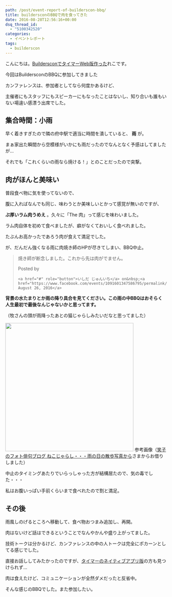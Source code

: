 ```yaml
---
path: /post/event-report-of-builderscon-bbq/
title: buildersconのBBQで肉を食ってきた
date: 2016-08-28T12:56:16+00:00
dsq_thread_id:
  - "5100342520"
categories:
  - イベントレポート
tags:
  - builderscon
---
```

こんにちは。[BuildersconでタイマーWeb版作った](http://leko.jp/archives/852)れこです。
  
今回はBuildersconのBBQに参加してきました



<!--more-->



カンファレンスは、参加者としてなら何度かあるけど、
  
主催者にもスタッフにもスピーカーにもなったことはないし、知り合いも誰もいない場違い感漂う出席でした。

集合時間：小雨
----------------------------------------


早く着きすぎたので隣の府中駅で適当に時間を潰していると、 **雨** が。
  
まぁ家出た瞬間から空模様がいかにも雨だったのでなんとなく予感はしてましたが&#8230;

それでも「これくらいの雨なら焼ける！」とのことだったので突撃。

肉がほんと美味い
----------------------------------------


普段食べ物に気を使ってないので、
  
腹に入ればなんでも同じ、味わうとか美味しいとかって感覚が無いのですが、
  
**ぶ厚いラム肉うめえ** 。久々に「The 肉」って感じを味わいました。

ラム肉自体を初めて食べましたが、癖がなくておいしく食べれました。
  
たぶんお高かったであろう肉が食えて満足でした。

が、だんだん強くなる雨に肉焼き師のHPが尽きてしまい、BBQ中止。

<div class="fb-post" data-href="https://www.facebook.com/events/1091601347586795/permalink/1126706224076307/" data-width="500" data-show-text="true">
  <blockquote cite="https://www.facebook.com/events/1091601347586795/permalink/1126706224076307/" class="fb-xfbml-parse-ignore">
    <p>
      &#x713c;&#x304d;&#x5e2b;&#x304c;&#x65ad;&#x5ff5;&#x3057;&#x307e;&#x3057;&#x305f;&#x3002;&#x3053;&#x308c;&#x304b;&#x3089;&#x5148;&#x306f;&#x8089;&#x304c;&#x3067;&#x307e;&#x305b;&#x3093;&#x3002;
    </p>Posted by 
    
    <a href="#" role="button">いしだ じゅんいち</a> on&nbsp;<a href="https://www.facebook.com/events/1091601347586795/permalink/1126706224076307/">Friday, August 26, 2016</a>
  </blockquote>
</div>

**背景の水たまりとか雨の降り具合を見てください。この雨の中BBQはおそらく人生最初で最後なんじゃないかと思ってます。**
  
（牧さんの頭が雨降ったあとの猫じゃらしみたいだなと思ってました）


<img src="http://file.syouko.3rin.net/s-IMG_3981.jpg" width="400" /> 参考画像（[笑子のフォト俳句ブログ ねこじゃらし・・・雨の日の散歩写真から](http://syouko.3rin.net/2013%E3%83%95%E3%82%A9%E3%83%88%E4%BF%B3%E5%8F%A5%E7%A7%8B_29/%E3%81%AD%E3%81%93%E3%81%98%E3%82%83%E3%82%89%E3%81%97%E3%83%BB%E3%83%BB%E3%83%BB%E9%9B%A8%E3%81%AE%E6%97%A5%E3%81%AE%E6%95%A3%E6%AD%A9%E5%86%99%E7%9C%9F%E3%81%8B%E3%82%89)さまからお借りしました）

中止のタイミングあたりでいらっしゃった方が結構居たので、気の毒でした・・・
  
私はお腹いっぱい手前くらいまで食べれたので割と満足。

その後
----------------------------------------


雨風しのげるところへ移動して、食べ物おつまみ追加し、再開。
  
肉はないけど話はできるということでなんやかんや盛り上がってました。

技術トークは分かるけど、カンファレンスの中の人トークは完全にポカーンとしてる感じでした。

直接お話ししてみたかったのですが、[タイマーのネイティブアプリ版](http://cureapp-dev.hatenablog.com/entry/2016/07/04/120613)の方も見つけられず&#8230;
  
肉は食えたけど、コミュニケーションが全然ダメだったと反省中。

そんな感じのBBQでした。また参加したい。

<div style="font-size:0px;height:0px;line-height:0px;margin:0;padding:0;clear:both">
</div>